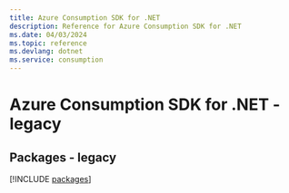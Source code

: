 ```yaml
---
title: Azure Consumption SDK for .NET
description: Reference for Azure Consumption SDK for .NET
ms.date: 04/03/2024
ms.topic: reference
ms.devlang: dotnet
ms.service: consumption
---
```

# Azure Consumption SDK for .NET - legacy
## Packages - legacy
[!INCLUDE [packages](consumption-index.md)]